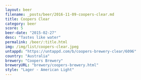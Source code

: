 ```yaml
---
layout: beer
filename: _posts/beer/2016-11-09-coopers-clear.md
title: Coopers Clear
category: beer
score: 5
beer-date: "2015-02-27"
desc: "Tastes like water"
permalink: /beer/:title.html
img: /img/list/coopers-clear.jpeg
untappd: "https://untappd.com/b/coopers-brewery-clear/6096"
country: "Australia"
brewery: "Coopers Brewery"
breweryURL: "brewery/coopers-brewery.html"
style: "Lager - American Light"
---
```

